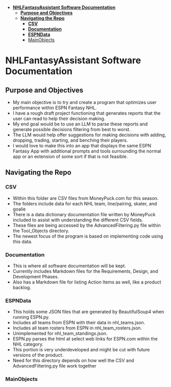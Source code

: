- [**NHLFantasyAssistant Software Documentation**](#nhlfantasyassistant-software-documentation)
  - [**Purpose and Objectives**](#purpose-and-objectives)
  - [**Navigating the Repo**](#navigating-the-repo)
    - [**CSV**](#csv)
    - [**Documentation**](#documentation)
    - [**ESPNData**](#espndata)
    - [MainObjects](#mainobjects)
>
# **NHLFantasyAssistant Software Documentation**
## **Purpose and Objectives**
- My main objective is to try and create a program that optimizes user performance within ESPN Fantasy NHL. 
- I have a rough draft project functioning that generates reports that the user can read to help their decision making.
- My end goal would be to use an LLM to parse these reports and generate possible decisions filtering from best to worst. 
- The LLM would help offer suggestions for making decisions with adding, dropping, trading, starting, and benching their players.
- I would love to make this into an app that displays the same ESPN Fantasy App with additional prompts and tools surrounding the normal app or an extension of some sort if that is not feasible.

## **Navigating the Repo** 
### **CSV**
- Within this folder are CSV files from MoneyPuck.com for this season. 
- The folders include data for each NHL team, line/pairing, skater, and goalie
- There is a data dictionary documentation file written by MoneyPuck included to assist with understanding the different CSV fields. 
- These files are being accessed by the AdvancedFiltering.py file within the Tool_Objects directory.
- The newest focus of the program is based on implementing code using this data.
### **Documentation**
- This is where all software documentation will be kept. 
- Currently includes Markdown files for the Requirements, Design, and Development Phases.
- Also has a Markdown file for listing Action Items as well, like a product backlog.
### **ESPNData**
- This holds some JSON files that are generated by BeautifulSoup4 when running ESPN.py.
- Includes all teams from ESPN with their data in nhl_teams.json.  
- Includes all team rosters from ESPN in nhl_team_rosters.json.
- Unimplemented for nhl_team_standings.json.
- ESPN.py parses the html at select web links for ESPN.com within the NHL category. 
- This portion is very underdeveloped and might be cut with future versions of the product.
- Need for this directory depends on how well the CSV and AdvancedFiltering.py file work together
### MainObjects